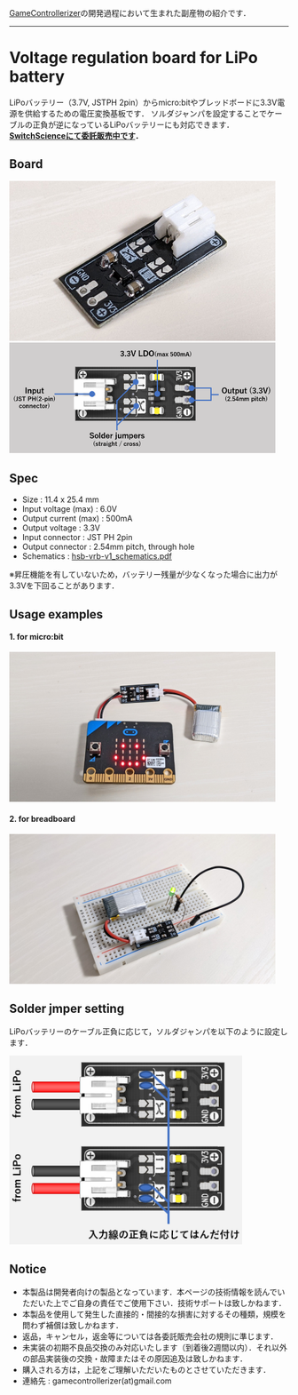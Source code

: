 [GameControllerizer](https://github.com/GameControllerizer)の開発過程において生まれた副産物の紹介です．

---
# Voltage regulation board for LiPo battery

LiPoバッテリー（3.7V, JSTPH 2pin）からmicro:bitやブレッドボードに3.3V電源を供給するための電圧変換基板です．
ソルダジャンパを設定することでケーブルの正負が逆になっているLiPoバッテリーにも対応できます．
**[SwitchScienceにて委託販売中です](https://www.switch-science.com/catalog/8038/)．**

## Board

<img src=./images/board_01.jpg width="480">
<img src=./images/board_00.png width="480">

## Spec

- Size : 11.4 x 25.4 mm
- Input voltage (max) : 6.0V
- Output current (max) : 500mA
- Output voltage : 3.3V
- Input connector : JST PH 2pin
- Output connector : 2.54mm pitch, through hole
- Schematics : [hsb-vrb-v1_schematics.pdf](./resources/hsb-vrb-v1_schematics.pdf)

※昇圧機能を有していないため，バッテリー残量が少なくなった場合に出力が3.3Vを下回ることがあります．

## Usage examples

#### 1. for micro:bit

<img src=./images/for_microbit.jpg width="480">

#### 2. for breadboard

<img src=./images/for_breadboard.jpg width="480">

## Solder jmper setting

LiPoバッテリーのケーブル正負に応じて，ソルダジャンパを以下のように設定します．

<img src=./images/solder_jumper_setting.png width="420">

## Notice

- 本製品は開発者向けの製品となっています．本ページの技術情報を読んでいただいた上でご自身の責任でご使用下さい．技術サポートは致しかねます．
- 本製品を使用して発生した直接的・間接的な損害に対するその種類，規模を問わず補償は致しかねます．
- 返品，キャンセル，返金等については各委託販売会社の規則に準じます．
- 未実装の初期不良品交換のみ対応いたします（到着後2週間以内）．それ以外の部品実装後の交換・故障またはその原因追及は致しかねます．
- 購入される方は，上記をご理解いただいたものとさせていただきます．
- 連絡先 : gamecontrollerizer(at)gmail.com

